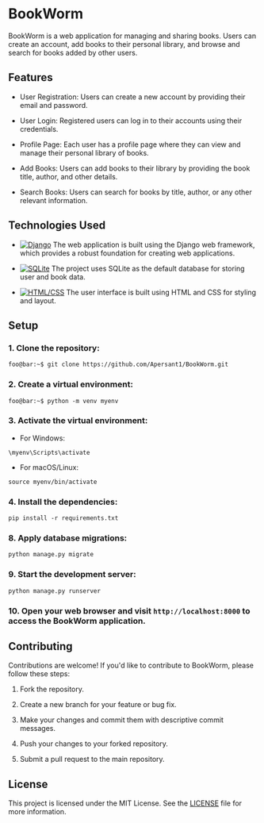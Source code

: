 # BookWorm

BookWorm is a web application for managing and sharing books. Users can create an account, add books to their personal library, and browse and search for books added by other users.

## Features

- User Registration: Users can create a new account by providing their email and password.

- User Login: Registered users can log in to their accounts using their credentials.

- Profile Page: Each user has a profile page where they can view and manage their personal library of books.

- Add Books: Users can add books to their library by providing the book title, author, and other details.

- Search Books: Users can search for books by title, author, or any other relevant information.

## Technologies Used

- [![Django](https://img.shields.io/badge/Django-3.2-blue)](https://www.djangoproject.com/)  The web application is built using the Django web framework, which provides a robust foundation for creating web applications.

- [![SQLite](https://img.shields.io/badge/SQLite-3-green)](https://www.sqlite.org/index.html)  The project uses SQLite as the default database for storing user and book data.

- [![HTML/CSS](https://img.shields.io/badge/HTML%2FCSS-5%2F3-orange)](https://developer.mozilla.org/en-US/docs/Web/HTML)  The user interface is built using HTML and CSS for styling and layout.

## Setup

### 1. Clone the repository:
   ```console
   foo@bar:~$ git clone https://github.com/Apersant1/BookWorm.git
   ```
### 2. Create a virtual environment:
   ```console
   foo@bar:~$ python -m venv myenv
   ```


### 3. Activate the virtual environment:

   - For Windows:
     
   ```console
   \myenv\Scripts\activate
   ``` 

  
   - For macOS/Linux:
     
   ```console
   source myenv/bin/activate
   ``` 
     
     
     
### 4. Install the dependencies:
  ```console
  pip install -r requirements.txt
  ``` 
    
   
   
   
### 8. Apply database migrations:
  ```console
  python manage.py migrate
  ``` 
   
   
### 9. Start the development server:
  ```console
  python manage.py runserver
  ``` 

   
### 10. Open your web browser and visit `http://localhost:8000` to access the BookWorm application.

## Contributing

Contributions are welcome! If you'd like to contribute to BookWorm, please follow these steps:

1. Fork the repository.

2. Create a new branch for your feature or bug fix.

3. Make your changes and commit them with descriptive commit messages.

4. Push your changes to your forked repository.

5. Submit a pull request to the main repository.

## License

This project is licensed under the MIT License. See the [LICENSE](LICENSE.md) file for more information.

